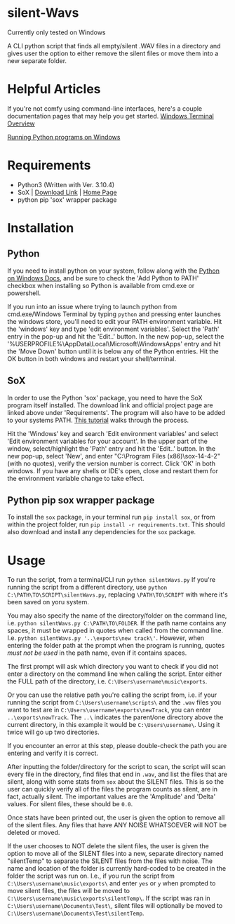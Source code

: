 # silent-Wavs
Currently only tested on Windows

A CLI python script that finds all empty/silent .WAV files in a directory and gives user the option to either remove the silent files or move them into a new separate folder. 

# Helpful Articles
If you're not comfy using command-line interfaces, here's a couple documentation pages that may help you get started.
[Windows Terminal Overview](https://docs.microsoft.com/en-us/windows/terminal/)

[Running Python programs on Windows](https://docs.python.org/3/faq/windows.html#how-do-i-run-a-python-program-under-windows)

# Requirements
- Python3 (Written with Ver. 3.10.4)
- SoX | [Download Link](https://sourceforge.net/projects/sox/files/sox/) | [Home Page](http://sox.sourceforge.net/Main/HomePage)
- python pip 'sox' wrapper package

# Installation
## Python
If you need to install python on your system, follow along with the [Python on Windows Docs](https://docs.python.org/3/using/windows.html), and be sure to check the 'Add Python to PATH' checkbox when installing so Python is available from cmd.exe or powershell.

If you run into an issue where trying to launch python from cmd.exe/Windows Terminal by typing `python` and pressing enter launches the windows store, you'll need to edit your PATH environment variable. Hit the 'windows' key and type 'edit environment variables'. Select the 'Path' entry in the pop-up and hit the 'Edit..' button. In the new pop-up, select the '%USERPROFILE%\AppData\Local\Microsoft\WindowsApps' entry and hit the 'Move Down' button until it is below any of the Python entries. Hit the OK button in both windows and restart your shell/terminal. 

## SoX
In order to use the Python 'sox' package, you need to have the SoX program itself installed. The download link and official project page are linked above under 'Requirements'. The program will also have to be added to your systems PATH. [This tutorial](https://www.howtogeek.com/787217/how-to-edit-environment-variables-on-windows-10-or-11/) walks through the process.

Hit the 'Windows' key and search 'Edit environment variables' and select 'Edit environment variables for your account'. In the upper part of the window, select/highlight the 'Path' entry and hit the 'Edit..' button. In the new pop-up, select 'New', and enter "C:\Program Files (x86)\sox-14-4-2" (with no quotes), verify the version number is correct. Click 'OK' in both windows. If you have any shells or IDE's open, close and restart them for the environment variable change to take effect. 

## Python pip sox wrapper package
To install the `sox` package, in your terminal run `pip install sox`, or from within the project folder, run `pip install -r requirements.txt`. This should also download and install any dependencies for the `sox` package.

# Usage
To run the script, from a terminal/CLI run `python silentWavs.py`
If you're running the script from a different directory, use `python C:\PATH\TO\SCRIPT\silentWavs.py`, replacing `\PATH\TO\SCRIPT` with where it's been saved on yoru system.

You may also specify the name of the directory/folder on the command line, i.e. `python silentWavs.py C:\PATH\TO\FOLDER`. If the path name contains any spaces, it must be wrapped in quotes when called from the command line. I.e. `python silentWavs.py '..\exports\new track\'`. However, when entering the folder path at the prompt when the program is running, quotes *must not be used* in the path name, even if it contains spaces.

The first prompt will ask which directory you want to check if you did not enter a directory on the command line when calling the script. Enter either the FULL path of the directory, i.e. `C:\Users\username\music\exports`.

Or you can use the relative path you're calling the script from, i.e. if your running the script from `C:\Users\username\scripts\` and the `.wav` files you want to test are in `C:\Users\username\exports\newTrack`, you can enter `..\exports\newTrack`. The `..\` indicates the parent/one directory above the current directory, in this example it would be `C:\Users\username\`. Using it twice will go up two directories. 

If you encounter an error at this step, please double-check the path you are entering and verify it is correct. 

After inputting the folder/directory for the script to scan, the script will scan every file in the directory, find files that end in `.wav`, and list the files that are silent, along with some stats from `sox` about the SILENT files. This is so the user can quickly verify all of the files the program counts as silent, are in fact, actually silent. The important values are the 'Amplitude' and 'Delta' values. For silent files, these should be `0.0`. 

Once stats have been printed out, the user is given the option to remove all of the silent files. Any files that have ANY NOISE WHATSOEVER will NOT be deleted or moved. 

If the user chooses to NOT delete the silent files, the user is given the option to move all of the SILENT files into a new, separate directory named "silentTemp" to separate the SILENT files from the files with noise. The name and location of the folder is currently hard-coded to be created in the folder the script was run on. I.e., if you run the script from `C:\Users\username\music\exports\` and enter `yes` or `y` when prompted to move silent files, the files will be moved to `C:\Users\username\music\exports\silentTemp\`. If the script was ran in `C:\Users\username\Documents\Test\`, silent files will optionally be moved to `C:\Users\username\Documents\Test\silentTemp`. 